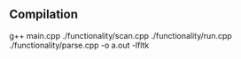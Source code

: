 ## Compilation
g++ main.cpp ./functionality/scan.cpp ./functionality/run.cpp ./functionality/parse.cpp -o a.out -lfltk

